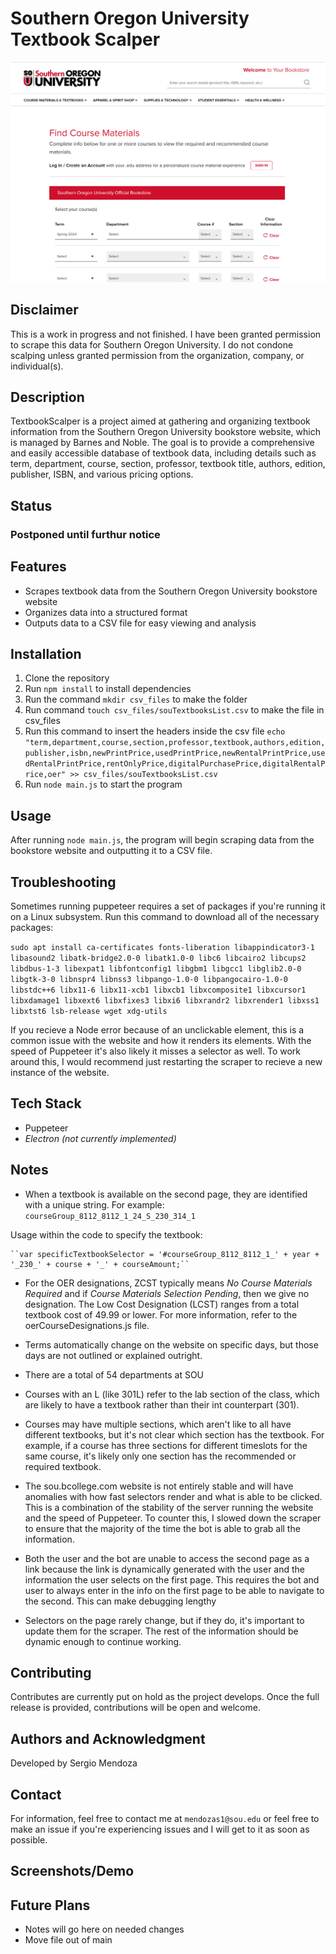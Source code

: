 # Southern Oregon University Textbook Scalper
![Bookstore homepage screenshot](images/image.png)

## Disclaimer
This is a work in progress and not finished. I have been granted permission to scrape this data for Southern Oregon University. I do not condone scalping unless granted permission from the organization, company, or individual(s). 

## Description
TextbookScalper is a project aimed at gathering and organizing textbook information from the Southern Oregon University bookstore website, which is managed by Barnes and Noble. The goal is to provide a comprehensive and easily accessible database of textbook data, including details such as term, department, course, section, professor, textbook title, authors, edition, publisher, ISBN, and various pricing options.

## Status

### Postponed until furthur notice

## Features
* Scrapes textbook data from the Southern Oregon University bookstore website
* Organizes data into a structured format
* Outputs data to a CSV file for easy viewing and analysis

## Installation
1. Clone the repository
2. Run `npm install` to install dependencies
3. Run the command `mkdir csv_files` to make the folder
4. Run command `touch csv_files/souTextbooksList.csv` to make the file in csv_files
5. Run this command to insert the headers inside the csv file `echo "term,department,course,section,professor,textbook,authors,edition,publisher,isbn,newPrintPrice,usedPrintPrice,newRentalPrintPrice,usedRentalPrintPrice,rentOnlyPrice,digitalPurchasePrice,digitalRentalPrice,oer" >> csv_files/souTextbooksList.csv`
6. Run `node main.js` to start the program

## Usage
After running `node main.js`, the program will begin scraping data from the bookstore website and outputting it to a CSV file.

## Troubleshooting
Sometimes running puppeteer requires a set of packages if you're running it on a Linux subsystem. Run this command to download all of the necessary packages:

`sudo apt install ca-certificates fonts-liberation libappindicator3-1 libasound2 libatk-bridge2.0-0 libatk1.0-0 libc6 libcairo2 libcups2 libdbus-1-3 libexpat1 libfontconfig1 libgbm1 libgcc1 libglib2.0-0 libgtk-3-0 libnspr4 libnss3 libpango-1.0-0 libpangocairo-1.0-0 libstdc++6 libx11-6 libx11-xcb1 libxcb1 libxcomposite1 libxcursor1 libxdamage1 libxext6 libxfixes3 libxi6 libxrandr2 libxrender1 libxss1 libxtst6 lsb-release wget xdg-utils`

If you recieve a Node error because of an unclickable element, this is a common issue with the website and how it renders its elements. With the speed of Puppeteer it's also likely it misses a selector as well. To work around this, I would recommend just restarting the scraper to recieve a new instance of the website.

## Tech Stack
* Puppeteer
* *Electron (not currently implemented)*

## Notes
* When a textbook is available on the second page, they are identified with a unique string. For example: ``courseGroup_8112_8112_1_24_S_230_314_1``

Usage within the code to specify the textbook:

    ``var specificTextbookSelector = '#courseGroup_8112_8112_1_' + year + '_230_' + course + '_' + courseAmount;``

*  For the OER designations, ZCST typically means *No Course Materials Required* and if *Course Materials Selection Pending*, then we give no designation. The Low Cost Designation (LCST) ranges from a total textbook cost of 49.99 or lower. For more information, refer to the oerCourseDesignations.js file.

* Terms automatically change on the website on specific days, but those days are not outlined or explained outright.

* There are a total of 54 departments at SOU

* Courses with an L (like 301L) refer to the lab section of the class, which are likely to have a textbook rather than their int counterpart (301).

* Courses may have multiple sections, which aren't like to all have different textbooks, but it's not clear which section has the textbook. For example, if a course has three sections for different timeslots for the same course, it's likely only one section has the recommended or required textbook.

* The sou.bcollege.com website is not entirely stable and will have anomalies with how fast selectors render and what is able to be clicked. This is a combination of the stability of the server running the website and the speed of Puppeteer. To counter this, I slowed down the scraper to ensure that the majority of the time the bot is able to grab all the information.

* Both the user and the bot are unable to access the second page as a link because the link is dynamically generated with the user and the information the user selects on the first page. This requires the bot and user to always enter in the info on the first page to be able to navigate to the second. This can make debugging lengthy

* Selectors on the page rarely change, but if they do, it's important to update them for the scraper. The rest of the information should be dynamic enough to continue working.

## Contributing
Contributes are currently put on hold as the project develops. Once the full release is provided, contributions will be open and welcome.

## Authors and Acknowledgment
Developed by Sergio Mendoza

## Contact
For information, feel free to contact me at ``mendozas1@sou.edu`` or feel free to make an issue if you're experiencing issues and I will get to it as soon as possible.

## Screenshots/Demo

## Future Plans
- Notes will go here on needed changes
- Move file out of main